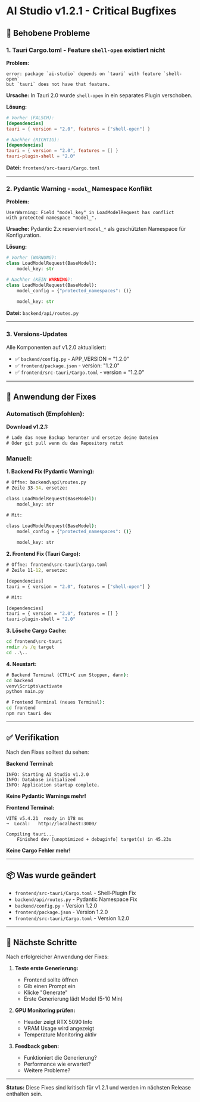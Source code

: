 # AI Studio v1.2.1 - Critical Bugfixes

## 🐛 Behobene Probleme

### 1. Tauri Cargo.toml - Feature `shell-open` existiert nicht

**Problem:**
```
error: package `ai-studio` depends on `tauri` with feature `shell-open` 
but `tauri` does not have that feature.
```

**Ursache:**
In Tauri 2.0 wurde `shell-open` in ein separates Plugin verschoben.

**Lösung:**
```toml
# Vorher (FALSCH):
[dependencies]
tauri = { version = "2.0", features = ["shell-open"] }

# Nachher (RICHTIG):
[dependencies]
tauri = { version = "2.0", features = [] }
tauri-plugin-shell = "2.0"
```

**Datei:** `frontend/src-tauri/Cargo.toml`

---

### 2. Pydantic Warning - `model_` Namespace Konflikt

**Problem:**
```
UserWarning: Field "model_key" in LoadModelRequest has conflict 
with protected namespace "model_".
```

**Ursache:**
Pydantic 2.x reserviert `model_*` als geschützten Namespace für Konfiguration.

**Lösung:**
```python
# Vorher (WARNUNG):
class LoadModelRequest(BaseModel):
    model_key: str

# Nachher (KEIN WARNING):
class LoadModelRequest(BaseModel):
    model_config = {"protected_namespaces": ()}
    
    model_key: str
```

**Datei:** `backend/api/routes.py`

---

### 3. Versions-Updates

Alle Komponenten auf v1.2.0 aktualisiert:
- ✅ `backend/config.py` - APP_VERSION = "1.2.0"
- ✅ `frontend/package.json` - version: "1.2.0"
- ✅ `frontend/src-tauri/Cargo.toml` - version = "1.2.0"

---

## 🚀 Anwendung der Fixes

### Automatisch (Empfohlen):

**Download v1.2.1:**
```cmd
# Lade das neue Backup herunter und ersetze deine Dateien
# Oder git pull wenn du das Repository nutzt
```

### Manuell:

**1. Backend Fix (Pydantic Warning):**
```cmd
# Öffne: backend\api\routes.py
# Zeile 33-34, ersetze:

class LoadModelRequest(BaseModel):
    model_key: str

# Mit:

class LoadModelRequest(BaseModel):
    model_config = {"protected_namespaces": ()}
    
    model_key: str
```

**2. Frontend Fix (Tauri Cargo):**
```cmd
# Öffne: frontend\src-tauri\Cargo.toml
# Zeile 11-12, ersetze:

[dependencies]
tauri = { version = "2.0", features = ["shell-open"] }

# Mit:

[dependencies]
tauri = { version = "2.0", features = [] }
tauri-plugin-shell = "2.0"
```

**3. Lösche Cargo Cache:**
```cmd
cd frontend\src-tauri
rmdir /s /q target
cd ..\..
```

**4. Neustart:**
```cmd
# Backend Terminal (CTRL+C zum Stoppen, dann):
cd backend
venv\Scripts\activate
python main.py

# Frontend Terminal (neues Terminal):
cd frontend
npm run tauri dev
```

---

## ✅ Verifikation

Nach den Fixes solltest du sehen:

**Backend Terminal:**
```
INFO: Starting AI Studio v1.2.0
INFO: Database initialized
INFO: Application startup complete.
```
**Keine Pydantic Warnings mehr!**

**Frontend Terminal:**
```
VITE v5.4.21  ready in 178 ms
➜  Local:   http://localhost:3000/

Compiling tauri...
    Finished dev [unoptimized + debuginfo] target(s) in 45.23s
```
**Keine Cargo Fehler mehr!**

---

## 📦 Was wurde geändert

- `frontend/src-tauri/Cargo.toml` - Shell-Plugin Fix
- `backend/api/routes.py` - Pydantic Namespace Fix
- `backend/config.py` - Version 1.2.0
- `frontend/package.json` - Version 1.2.0
- `frontend/src-tauri/Cargo.toml` - Version 1.2.0

---

## 🔄 Nächste Schritte

Nach erfolgreicher Anwendung der Fixes:

1. **Teste erste Generierung:**
   - Frontend sollte öffnen
   - Gib einen Prompt ein
   - Klicke "Generate"
   - Erste Generierung lädt Model (5-10 Min)

2. **GPU Monitoring prüfen:**
   - Header zeigt RTX 5090 Info
   - VRAM Usage wird angezeigt
   - Temperature Monitoring aktiv

3. **Feedback geben:**
   - Funktioniert die Generierung?
   - Performance wie erwartet?
   - Weitere Probleme?

---

**Status:** Diese Fixes sind kritisch für v1.2.1 und werden im nächsten Release enthalten sein.

